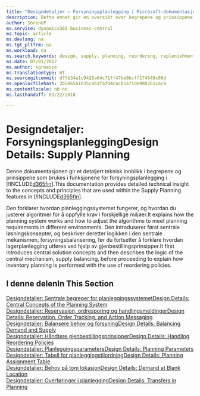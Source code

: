 ```yaml
---
title: "Designdetaljer – Forsyningsplanlegging | Microsoft-dokumentasjon"
description: Dette emnet gir en oversikt over begrepene og prinsippene som brukes i funksjonene for forsyningsplanlegging i Business Central.
author: SorenGP
ms.service: dynamics365-business-central
ms.topic: article
ms.devlang: na
ms.tgt_pltfrm: na
ms.workload: na
ms.search.keywords: design, supply, planning, reordering, replenishment
ms.date: 07/01/2017
ms.author: sgroespe
ms.translationtype: HT
ms.sourcegitcommit: d7fb34e1c9428a64c71ff47be8bcff174649c00d
ms.openlocfilehash: 2b506561b35cab1fafd4cac05a71de988761cac8
ms.contentlocale: nb-no
ms.lasthandoff: 03/22/2018

---
```

# <a name="design-details-supply-planning"></a><span data-ttu-id="2f97a-103">Designdetaljer: Forsyningsplanlegging</span><span class="sxs-lookup"><span data-stu-id="2f97a-103">Design Details: Supply Planning</span></span>
<span data-ttu-id="2f97a-104">Denne dokumentasjonen gir et detaljert teknisk innblikk i begrepene og prinsippene som brukes i funksjonene for forsyningsplanlegging i [!INCLUDE[d365fin](includes/d365fin_md.md)].</span><span class="sxs-lookup"><span data-stu-id="2f97a-104">This documentation provides detailed technical insight to the concepts and principles that are used within the Supply Planning features in [!INCLUDE[d365fin](includes/d365fin_md.md)].</span></span>  

<span data-ttu-id="2f97a-105">Den forklarer hvordan planleggingssystemet fungerer, og hvordan du justerer algoritmer for å oppfylle krav i forskjellige miljøer.</span><span class="sxs-lookup"><span data-stu-id="2f97a-105">It explains how the planning system works and how to adjust the algorithms to meet planning requirements in different environments.</span></span> <span data-ttu-id="2f97a-106">Den introduserer først sentrale løsningskonsepter, og beskriver deretter logikken i den sentrale mekanismen, forsyningsbalansering, før du fortsetter å forklare hvordan lagerplanlegging utføres ved hjelp av gjenbestillingsprinsipper.</span><span class="sxs-lookup"><span data-stu-id="2f97a-106">It first introduces central solution concepts and then describes the logic of the central mechanism, supply balancing, before proceeding to explain how inventory planning is performed with the use of reordering policies.</span></span>  

## <a name="in-this-section"></a><span data-ttu-id="2f97a-107">I denne delen</span><span class="sxs-lookup"><span data-stu-id="2f97a-107">In This Section</span></span>  
[<span data-ttu-id="2f97a-108">Designdetaljer: Sentrale begreper for planleggingssystemet</span><span class="sxs-lookup"><span data-stu-id="2f97a-108">Design Details: Central Concepts of the Planning System</span></span>](design-details-central-concepts-of-the-planning-system.md)  
[<span data-ttu-id="2f97a-109">Designdetaljer: Reservasjon, ordresporing og handlingsmeldinger</span><span class="sxs-lookup"><span data-stu-id="2f97a-109">Design Details: Reservation, Order Tracking, and Action Messaging</span></span>](design-details-reservation-order-tracking-and-action-messaging.md)  
[<span data-ttu-id="2f97a-110">Designdetaljer: Balansere behov og forsyning</span><span class="sxs-lookup"><span data-stu-id="2f97a-110">Design Details: Balancing Demand and Supply</span></span>](design-details-balancing-demand-and-supply.md)  
[<span data-ttu-id="2f97a-111">Designdetaljer: Håndtere gjenbestillingsprinsipper</span><span class="sxs-lookup"><span data-stu-id="2f97a-111">Design Details: Handling Reordering Policies</span></span>](design-details-handling-reordering-policies.md)  
[<span data-ttu-id="2f97a-112">Designdetaljer: Planleggingsparametere</span><span class="sxs-lookup"><span data-stu-id="2f97a-112">Design Details: Planning Parameters</span></span>](design-details-planning-parameters.md)  
[<span data-ttu-id="2f97a-113">Designdetaljer: Tabell for planleggingstilordning</span><span class="sxs-lookup"><span data-stu-id="2f97a-113">Design Details: Planning Assignment Table</span></span>](design-details-planning-assignment-table.md)  
[<span data-ttu-id="2f97a-114">Designdetaljer: Behov på tom lokasjon</span><span class="sxs-lookup"><span data-stu-id="2f97a-114">Design Details: Demand at Blank Location</span></span>](design-details-demand-at-blank-location.md)  
[<span data-ttu-id="2f97a-115">Designdetaljer: Overføringer i planlegging</span><span class="sxs-lookup"><span data-stu-id="2f97a-115">Design Details: Transfers in Planning</span></span>](design-details-transfers-in-planning.md)

